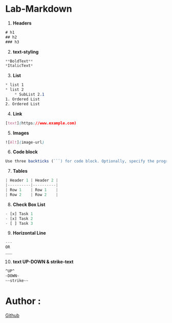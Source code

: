 
# Lab-Markdown

1. **Headers**
```css
# h1
## h2
### h3
```
2. **text-styling**
```css
**BoldText**
*ItalicText*
```
3. **List**
````css
* list 1
* list 2
    * SubList 2.1
1. Ordered List 
2. Ordered List 
````
4. **Link**
```css
[text](https://www.example.com)
```
5. **Images**
```css
![Alt](image-url)
```
6. **Code block**
```js
Use three backticks (```) for code block. Optionally, specify the programming language after the opening three backticks for syntax highlighting.
```
7. **Tables**
```js
| Header 1 | Header 2 |
|----------|----------|
| Row 1    | Row 1    |
| Row 2    | Row 2    |
```
8. **Check Box List**
```js
- [x] Task 1
- [x] Task 2
- [ ] Task 3
```

9. **Horizontal Line** 
```js
---
OR
___
```
10. **text UP-DOWN & strike-text**
```css
^UP^
~DOWN~
~~strike~~
```

# Author :
[Github](https://github.com/LamchatabAmine)

